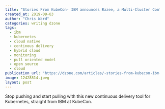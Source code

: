 ```yaml
---
title: "Stories From KubeCon- IBM announces Razee, a Multi-Cluster Continuous..."
created_at: 2019-09-03
author: "Chris Ward"
categories: writing dzone
tags: 
  - ibm
  - kubernetes
  - cloud native
  - continous delivery
  - hybrid cloud
  - monitoring
  - pull oriented model
  - open source
  - cloud
publication_url: "https://dzone.com/articles/-stories-from-kubecon-ibm-announces-razee-a-multi"
image: 12428814.jpeg
layout: post
---
```

Stop pushing and start pulling with this new continuous delivery tool for Kubernetes, straight from IBM at KubeCon.

